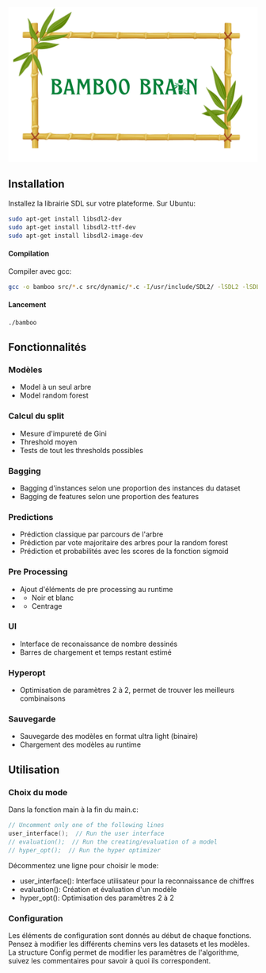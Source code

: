 ![La bannière de bamboo brain](bamboo_brain_banner.png)

## Installation

Installez la librairie SDL sur votre plateforme. Sur Ubuntu:
```bash
sudo apt-get install libsdl2-dev
sudo apt-get install libsdl2-ttf-dev
sudo apt-get install libsdl2-image-dev
```
#### Compilation
Compiler avec gcc:
```bash
gcc -o bamboo src/*.c src/dynamic/*.c -I/usr/include/SDL2/ -lSDL2 -lSDL2_image -lSDL2_ttf -lm
``` 
#### Lancement
```bash
./bamboo
```

## Fonctionnalités

### Modèles
- Model à un seul arbre
- Model random forest

### Calcul du split
- Mesure d'impureté de Gini
- Threshold moyen
- Tests de tout les thresholds possibles

### Bagging
- Bagging d'instances selon une proportion des instances du dataset
- Bagging de features selon une proportion des features

### Predictions
- Prédiction classique par parcours de l'arbre
- Prédiction par vote majoritaire des arbres pour la random forest
- Prédiction et probabilités avec les scores de la fonction sigmoid

### Pre Processing
- Ajout d'éléments de pre processing au runtime
- - Noir et blanc
- - Centrage

### UI
- Interface de reconaissance de nombre dessinés
- Barres de chargement et temps restant estimé

### Hyperopt
- Optimisation de paramètres 2 à 2, permet de trouver les meilleurs combinaisons

### Sauvegarde
- Sauvegarde des modèles en format ultra light (binaire)
- Chargement des modèles au runtime

## Utilisation

### Choix du mode

Dans la fonction main à la fin du main.c:
```c
// Uncomment only one of the following lines
user_interface();  // Run the user interface
// evaluation();  // Run the creating/evaluation of a model
// hyper_opt();  // Run the hyper optimizer
```
Décommentez une ligne pour choisir le mode:
- user_interface(): Interface utilisateur pour la reconnaissance de chiffres
- evaluation(): Création et évaluation d'un modèle
- hyper_opt(): Optimisation des paramètres 2 à 2

### Configuration
Les éléments de configuration sont donnés au début de chaque fonctions.
Pensez à modifier les différents chemins vers les datasets et les modèles.
La structure Config permet de modifier les paramètres de l'algorithme, suivez les commentaires pour savoir à quoi ils 
correspondent.
